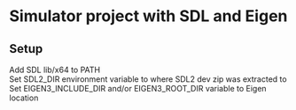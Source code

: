 # Simulator project with SDL and Eigen
## Setup
Add SDL lib/x64 to PATH  
Set SDL2_DIR environment variable to where SDL2 dev zip was extracted to  
Set EIGEN3_INCLUDE_DIR and/or EIGEN3_ROOT_DIR variable to Eigen location  
